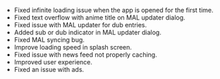 - Fixed infinite loading issue when the app is opened for the first time.
- Fixed text overflow with anime title on MAL updater dialog.
- Fixed issue with MAL updater for dub entries.
- Added sub or dub indicator in MAL updater dialog.
- Fixed MAL syncing bug.
- Improve loading speed in splash screen.
- Fixed issue with news feed not properly caching.
- Improved user experience.
- Fixed an issue with ads.
